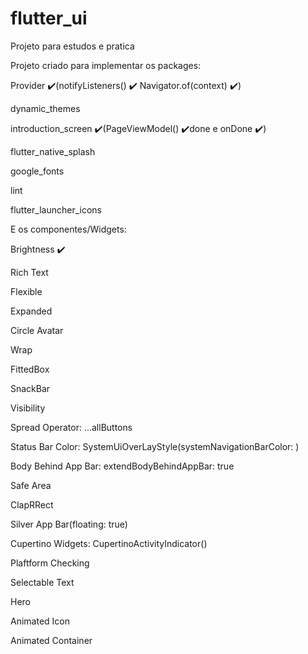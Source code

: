 # flutter_ui

Projeto para estudos e pratica

Projeto criado para implementar os packages:

Provider ✔️(notifyListeners() ✔️ Navigator.of(context) ✔️)

dynamic_themes

introduction_screen ✔️(PageViewModel() ✔️done e onDone ✔️)

flutter_native_splash

google_fonts

lint

flutter_launcher_icons


E os componentes/Widgets:

Brightness ✔️

Rich Text

Flexible

Expanded

Circle Avatar

Wrap

FittedBox

SnackBar

Visibility

Spread Operator: ...allButtons

Status Bar Color: SystemUiOverLayStyle(systemNavigationBarColor: )

Body Behind App Bar: extendBodyBehindAppBar: true

Safe Area

ClapRRect

Silver App Bar(floating: true)

Cupertino Widgets: CupertinoActivityIndicator()

Plaftform Checking

Selectable Text

Hero

Animated Icon

Animated Container

